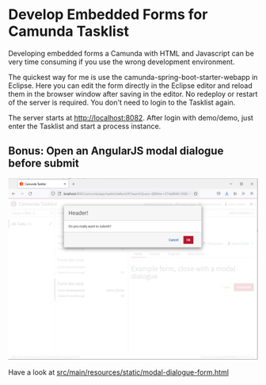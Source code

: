# Develop Embedded Forms for Camunda Tasklist

Developing embedded forms a Camunda with HTML and Javascript can be very time consuming if you use the wrong development environment.

The quickest way for me is use the camunda-spring-boot-starter-webapp in Eclipse. Here you can edit the form directly in the Eclipse editor and reload them in the browser window after saving in the editor. No redeploy or restart of the server is required. You don't need to login to the Tasklist again.

The server starts at [http://localhost:8082](http://localhost:8082). After login with demo/demo, just enter the Tasklist and start a process instance.

## Bonus: Open an AngularJS modal dialogue before submit

![](docs/modal-confirmation.png)

Have a look at [src/main/resources/static/modal-dialogue-form.html](src/main/resources/static/modal-dialogue-form.html)